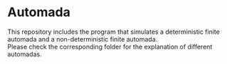 # Automada
This repository includes the program that simulates a deterministic finite automada and a non-deterministic finite automada.<br/>
Please check the corresponding folder for the explanation of different automadas.
